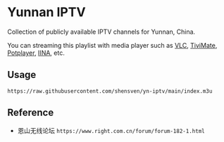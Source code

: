 # Yunnan IPTV

Collection of publicly available IPTV channels for Yunnan, China.

You can streaming this playlist with media player such as [VLC](https://www.videolan.org/), [TiviMate](https://play.google.com/store/apps/details?id=ar.tvplayer.tv), [Potplayer](https://potplayer.daum.net/), [IINA](https://iina.io/), etc.

## Usage

```
https://raw.githubusercontent.com/shensven/yn-iptv/main/index.m3u
```

## Reference

- 恩山无线论坛 `https://www.right.com.cn/forum/forum-182-1.html`
